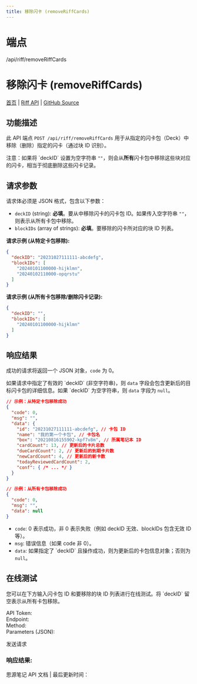 ```yaml
---
title: 移除闪卡 (removeRiffCards)
---
```

# 端点

/api/riff/removeRiffCards

# 移除闪卡 (removeRiffCards)

[首页](../index.html) | [Riff API](index.html) | [GitHub Source](https://github.com/siyuan-note/siyuan/blob/master/kernel/api/riff.go#L299)

## 功能描述

此 API 端点 `POST /api/riff/removeRiffCards` 用于从指定的闪卡包（Deck）中移除（删除）指定的闪卡（通过块 ID 识别）。

注意：如果将 \`deckID\` 设置为空字符串 `""`，则会从**所有**闪卡包中移除这些块对应的闪卡，相当于彻底删除这些闪卡记录。

## 请求参数

请求体必须是 JSON 格式，包含以下参数：

-   `deckID` (string): **必填**。要从中移除闪卡的闪卡包 ID。如果传入空字符串 `""`，则表示从所有卡包中移除。
-   `blockIDs` (array of strings): **必填**。要移除的闪卡所对应的块 ID 列表。

**请求示例 (从特定卡包移除):**

```json
{
  "deckID": "20231027111111-abcdefg",
  "blockIDs": [
    "20240101100000-hijklmn",
    "20240102110000-opqrstu"
  ]
}
```

**请求示例 (从所有卡包移除/删除闪卡记录):**

```json
{
  "deckID": "",
  "blockIDs": [
    "20240101100000-hijklmn"
  ]
}
```

## 响应结果

成功的请求将返回一个 JSON 对象，`code` 为 0。

如果请求中指定了有效的 \`deckID\` (非空字符串)，则 `data` 字段会包含更新后的目标闪卡包的详细信息。如果 \`deckID\` 为空字符串，则 `data` 字段为 `null`。

```json
// 示例：从特定卡包移除成功
{
  "code": 0,
  "msg": "",
  "data": {
    "id": "20231027111111-abcdefg", // 卡包 ID
    "name": "我的第一个卡包", // 卡包名
    "box": "20210816155902-kpf7v8m", // 所属笔记本 ID
    "cardCount": 13, // 更新后的卡片总数
    "dueCardCount": 2, // 更新后的到期卡片数
    "newCardCount": 4, // 更新后的新卡数
    "todayReviewedCardCount": 2,
    "conf": { /* ... */ }
  }
}

// 示例：从所有卡包移除成功
{
  "code": 0,
  "msg": "",
  "data": null
}
```

-   `code`: 0 表示成功，非 0 表示失败（例如 deckID 无效、blockIDs 包含无效 ID 等）。
-   `msg`: 错误信息（如果 code 非 0）。
-   `data`: 如果指定了 \`deckID\` 且操作成功，则为更新后的卡包信息对象；否则为 `null`。

## 在线测试

您可以在下方输入闪卡包 ID 和要移除的块 ID 列表进行在线测试。将 \`deckID\` 留空表示从所有卡包移除。

API Token:   
Endpoint:   
Method:   
Parameters (JSON):  
  
发送请求

### 响应结果:

思源笔记 API 文档 | 最后更新时间：

